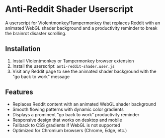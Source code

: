 # Anti-Reddit Shader Userscript
A userscript for Violentmonkey/Tampermonkey that replaces Reddit with an animated WebGL shader background and a productivity reminder to break the brainrot disaster scrolling.

## Installation
1. Install Violentmonkey or Tampermonkey browser extension
2. Install the userscript: `anti-reddit-shader.user.js`
3. Visit any Reddit page to see the animated shader background with the "go back to work" message

## Features
- Replaces Reddit content with an animated WebGL shader background
- Smooth flowing patterns with dynamic color gradients
- Displays a prominent "go back to work" productivity reminder
- Responsive design that works on desktop and mobile
- Fallback to CSS gradients if WebGL is not supported
- Optimized for Chromium browsers (Chrome, Edge, etc.)
